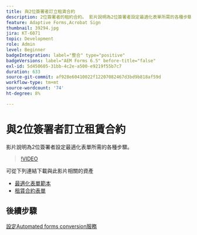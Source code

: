 ```yaml
---
title: 與2位簽署者訂立租賃合約
description: 2位簽署者的租約合約。 影片說明為2位簽署者設定最適化表單所需的各種步驟。
feature: Adaptive Forms,Acrobat Sign
thumbnail: 39294.jpg
jira: KT-6071
topic: Development
role: Admin
level: Beginner
badgeIntegration: label="整合" type="positive"
badgeVersions: label="AEM Forms 6.5" before-title="false"
exl-id: 5d450605-31bb-4c2e-a500-e9219f55b7c7
duration: 633
source-git-commit: af928e60410022f12207082467d3bd9b818af59d
workflow-type: tm+mt
source-wordcount: '74'
ht-degree: 8%

---
```


# 與2位簽署者訂立租賃合約

影片說明為2位簽署者設定最適化表單所需的各種步驟。

>[!VIDEO](https://video.tv.adobe.com/v/39294?quality=12&learn=on)

可從下列連結下載與此影片相關的資產

* [最適化表單範本](assets/tenancy-agreement-template.zip)
* [租賃合約表單](assets/rental-agreement-form.zip)

## 後續步驟

[設定Automated forms conversion服務](./configure-automated-forms-conversion-service.md)